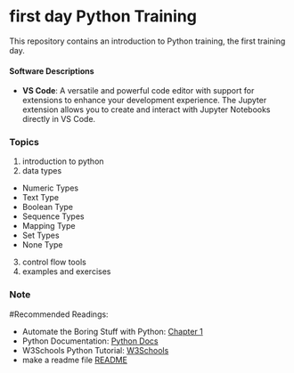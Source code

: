 # first day Python Training

 This repository contains an introduction to Python training, the first training day. 


#### Software Descriptions

- **VS Code**: A versatile and powerful code editor with support for extensions to enhance your development experience. The Jupyter extension allows you to create and interact with Jupyter Notebooks directly in VS Code.


### Topics
1. introduction to python 
2. data types
- Numeric Types
- Text Type
- Boolean Type
- Sequence Types
- Mapping Type
- Set Types
- None Type
3. control flow tools 
4. examples and exercises 


### Note

#Recommended Readings:
- Automate the Boring Stuff with Python: [Chapter 1](https://automatetheboringstuff.com/2e/chapter1/)
- Python Documentation: [Python Docs](https://docs.python.org/3/tutorial/index.html)
- W3Schools Python Tutorial: [W3Schools](https://www.w3schools.com/python/)
- make a readme file [README](https://www.makeareadme.com/)
